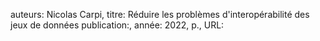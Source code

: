 auteurs: Nicolas Carpi, 
titre: Réduire les problèmes d'interopérabilité des jeux de données
publication:, 
année: 2022, 
p.,
URL: 

